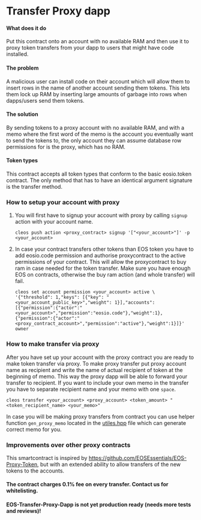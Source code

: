 # Transfer Proxy dapp

#### What does it do
Put this contract onto an account with no available RAM and then use it to proxy token transfers from your dapp to users that might have code installed.

#### The problem
A malicious user can install code on their account which will allow them to insert rows in the name of another account sending them tokens. This lets them lock up RAM by inserting large amounts of garbage into rows when dapps/users send them tokens.

#### The solution
By sending tokens to a proxy account with no available RAM, and with a memo where the first word of the memo is the account you eventually want to send the tokens to, the only account they can assume database row permissions for is the proxy, which has no RAM.

#### Token types
This contract accepts all token types that conform to the basic eosio.token contract. The only method that has to have an identical argument signature is the transfer method.

### How to setup your account with proxy
1. You will first have to signup your account with proxy by calling `signup` action with your account name.
  
    `cleos push action <proxy_contract> signup '["<your_account>"]' -p <your_account>`
  
2. In case your contract transfers other tokens than EOS token you have to add eosio.code permission and authorise proxycontract to the active permissions of your contract. This will allow the proxycontract to buy ram in case needed for the token transfer. Make sure you have enough EOS on contracts, otherwise the buy ram action (and whole transfer) will fail.

    ```
    cleos set account permission <your_account> active \
    '{"threshold": 1,"keys": [{"key": "<your_account_public_key>","weight": 1}],"accounts": [{"permission":{"actor":"<your_account>","permission":"eosio.code"},"weight":1},{"permission":{"actor":"<proxy_contract_account>","permission":"active"},"weight":1}]}' owner
    ```
### How to make transfer via proxy
After you have set up your account with the proxy contract you are ready to make token transfer via proxy.
To make proxy transfer put proxy account name as recipient and write the name of actual recipient of token at the beginning of memo. This way the proxy dapp will be able to forward your transfer to recipient. If you want to include your own memo in the transfer you have to separate recipient name and your memo with one `space`.

  `cleos transfer <your_account> <proxy_account> <token_amount> "<token_recipient_name> <your_memo>"`
  
In case you will be making proxy transfers from contract you can use helper function `gen_proxy_memo` located in the [utiles.hpp](https://github.com/iryonetwork/RAM-Token-Proxy/blob/master/src/utils.hpp#L25) file which can generate correct memo for you.


### Improvements over other proxy contracts

This smartcontract is inspired by https://github.com/EOSEssentials/EOS-Proxy-Token, but with an extended ability to allow transfers of the new tokens to the accounts.

#### The contract charges 0.1% fee on every transfer. Contact us for whitelisting. 

#### EOS-Transfer-Proxy-Dapp is not yet production ready (needs more tests and reviews)!


